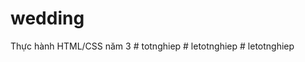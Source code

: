 # wedding
Thực hành HTML/CSS năm 3
#   t o t n g h i e p  
 #   l e t o t n g h i e p  
 #   l e t o t n g h i e p  
 